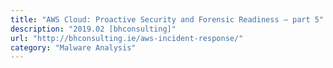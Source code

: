 ```yaml
---
title: "AWS Cloud: Proactive Security and Forensic Readiness – part 5"
description: "2019.02 [bhconsulting]"
url: "http://bhconsulting.ie/aws-incident-response/"
category: "Malware Analysis"
---
```

